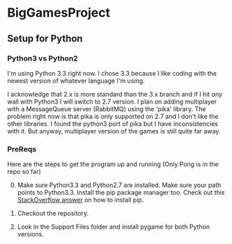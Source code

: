 BigGamesProject
===============

Setup for Python
----------------

### Python3 vs Python2 ###
I'm using Python 3.3 right now. I chose 3.3 because I like coding with the newest version of whatever language I'm using. 

I acknowledge that 2.x is more standard than the 3.x branch and if I hit *any* wall with Python3 I will switch to 2.7 version. I plan on adding multiplayer with a MessageQueue server (RabbitMQ) using the 'pika' library. The problem right now is that pika is only supported on 2.7 and I don't like the other libraries. I found the python3 port of pika but I have inconsistencies with it. But anyway, multiplayer version of the games is still quite far away.

### PreReqs ###
Here are the steps to get the program up and running (Only Pong is in the repo so far)

0. Make sure Python3.3 and Python2.7 are installed. Make sure your path points to Python3.3. Install the pip package manager too. Check out this [StackOverflow answer](http://stackoverflow.com/questions/4750806/how-to-install-pip-on-windows) on how to install pip.

1. Checkout the repository.

2. Look in the Support Files folder and install pygame for both Python versions.